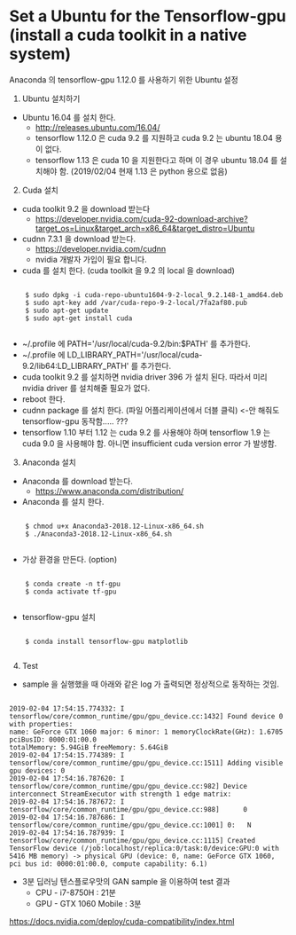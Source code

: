 # Set a Ubuntu for the Tensorflow-gpu (install a cuda toolkit in a native system)

Anaconda 의 tensorflow-gpu 1.12.0 를 사용하기 위한 Ubuntu 설정

1. Ubuntu 설치하기
  - Ubuntu 16.04 를 설치 한다.
    * http://releases.ubuntu.com/16.04/
    * tensorflow 1.12.0 은 cuda 9.2 를 지원하고 cuda 9.2 는 ubuntu 18.04 용이 없다.
    * tensorflow 1.13 은 cuda 10 을 지원한다고 하며 이 경우 ubuntu 18.04 를 설치해야 함. (2019/02/04 현재 1.13 은 python 용으로 없음)

2. Cuda 설치
  - cuda toolkit 9.2 을 download 받는다
    * https://developer.nvidia.com/cuda-92-download-archive?target_os=Linux&target_arch=x86_64&target_distro=Ubuntu
  - cudnn 7.3.1 을 download 받는다.
    * https://developer.nvidia.com/cudnn
    * nvidia 개발자 가입이 필요 합니다.
  - cuda 를 설치 한다. (cuda toolkit 을 9.2 의 local 을 download)
  <pre><code>
    $ sudo dpkg -i cuda-repo-ubuntu1604-9-2-local_9.2.148-1_amd64.deb
    $ sudo apt-key add /var/cuda-repo-9-2-local/7fa2af80.pub
    $ sudo apt-get update
    $ sudo apt-get install cuda
    </code></pre>
  - ~/.profile 에 PATH='/usr/local/cuda-9.2/bin:$PATH' 를 추가한다.
  - ~/.profile 에 LD_LIBRARY_PATH='/usr/local/cuda-9.2/lib64:LD_LIBRARY_PATH' 를 추가한다.
  - cuda toolkit 9.2 를 설치하면 nvidia driver 396 가 설치 된다. 따라서 미리 nvidia driver 를 설치해줄 필요가 없다.
  - reboot 한다.
  - cudnn package 를 설치 한다. (파일 어플리케이션에서 더블 클릭) <-안 해줘도 tensorflow-gpu 동작함..... ???
  - tensorflow 1.10 부터 1.12 는 cuda 9.2 를 사용해야 하며 tensorflow 1.9 는 cuda 9.0 을 사용해야 함. 아니면 insufficient cuda version error 가 발생함.
3. Anaconda 설치
  - Anaconda 를 download 받는다.
    * https://www.anaconda.com/distribution/
  - Anaconda 를 설치 한다.
  <pre><code>
    $ chmod u+x Anaconda3-2018.12-Linux-x86_64.sh
    $ ./Anaconda3-2018.12-Linux-x86_64.sh
    </code></pre>
  - 가상 환경을 만든다. (option)
  <pre><code>
    $ conda create -n tf-gpu
    $ conda activate tf-gpu
    </code></pre>
  - tensorflow-gpu 설치
  <pre><code>
    $ conda install tensorflow-gpu matplotlib
    </code></pre>
  
4. Test
  - sample 을 실행했을 때 아래와 같은 log 가 출력되면 정상적으로 동작하는 것임.
<pre><code>
2019-02-04 17:54:15.774332: I tensorflow/core/common_runtime/gpu/gpu_device.cc:1432] Found device 0 with properties: 
name: GeForce GTX 1060 major: 6 minor: 1 memoryClockRate(GHz): 1.6705
pciBusID: 0000:01:00.0
totalMemory: 5.94GiB freeMemory: 5.64GiB
2019-02-04 17:54:15.774389: I tensorflow/core/common_runtime/gpu/gpu_device.cc:1511] Adding visible gpu devices: 0
2019-02-04 17:54:16.787620: I tensorflow/core/common_runtime/gpu/gpu_device.cc:982] Device interconnect StreamExecutor with strength 1 edge matrix:
2019-02-04 17:54:16.787672: I tensorflow/core/common_runtime/gpu/gpu_device.cc:988]      0 
2019-02-04 17:54:16.787686: I tensorflow/core/common_runtime/gpu/gpu_device.cc:1001] 0:   N 
2019-02-04 17:54:16.787939: I tensorflow/core/common_runtime/gpu/gpu_device.cc:1115] Created TensorFlow device (/job:localhost/replica:0/task:0/device:GPU:0 with 5416 MB memory) -> physical GPU (device: 0, name: GeForce GTX 1060, pci bus id: 0000:01:00.0, compute capability: 6.1)
</code></pre>
  * 3분 딥러닝 텐스플로우맛의 GAN sample 을 이용하여 test 결과
    - CPU - i7-8750H : 21분
    - GPU - GTX 1060 Mobile : 3분

https://docs.nvidia.com/deploy/cuda-compatibility/index.html
